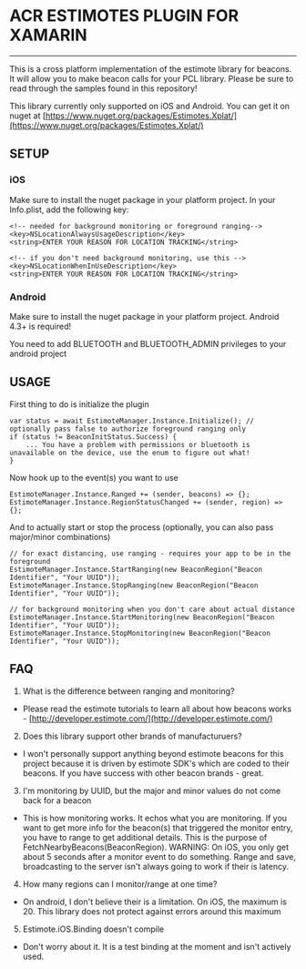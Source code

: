 ﻿# ACR ESTIMOTES PLUGIN FOR XAMARIN

---

This is a cross platform implementation of the estimote library for beacons.  It will allow you to make beacon calls for your PCL library.
Please be sure to read through the samples found in this repository!

This library currently only supported on iOS and Android.  You can get it on nuget at [https://www.nuget.org/packages/Estimotes.Xplat/](https://www.nuget.org/packages/Estimotes.Xplat/)


## SETUP
### iOS

Make sure to install the nuget package in your platform project.
In your Info.plist, add the following key:

    <!-- needed for background monitoring or foreground ranging-->
    <key>NSLocationAlwaysUsageDescription</key>
    <string>ENTER YOUR REASON FOR LOCATION TRACKING</string>

    <!-- if you don't need background monitoring, use this -->
    <key>NSLocationWhenInUseDescription</key>
    <string>ENTER YOUR REASON FOR LOCATION TRACKING</string>

### Android

Make sure to install the nuget package in your platform project.  Android 4.3+ is required!

You need to add BLUETOOTH and BLUETOOTH_ADMIN privileges to your android project


## USAGE

First thing to do is initialize the plugin

    var status = await EstimoteManager.Instance.Initialize(); // optionally pass false to authorize foreground ranging only
    if (status != BeaconInitStatus.Success) {
        ... You have a problem with permissions or bluetooth is unavailable on the device, use the enum to figure out what!
    }

Now hook up to the event(s) you want to use

    EstimoteManager.Instance.Ranged += (sender, beacons) => {};
    EstimoteManager.Instance.RegionStatusChanged += (sender, region) => {};

And to actually start or stop the process (optionally, you can also pass major/minor combinations)

    // for exact distancing, use ranging - requires your app to be in the foreground
    EstimoteManager.Instance.StartRanging(new BeaconRegion("Beacon Identifier", "Your UUID"));
    EstimoteManager.Instance.StopRanging(new BeaconRegion("Beacon Identifier", "Your UUID"));

    // for background monitoring when you don't care about actual distance
    EstimoteManager.Instance.StartMonitoring(new BeaconRegion("Beacon Identifier", "Your UUID"));
    EstimoteManager.Instance.StopMonitoring(new BeaconRegion("Beacon Identifier", "Your UUID"));


## FAQ

1. What is the difference between ranging and monitoring?
* Please read the estimote tutorials to learn all about how beacons works - [http://developer.estimote.com/](http://developer.estimote.com/)

2. Does this library support other brands of manufacturuers?
* I won't personally support anything beyond estimote beacons for this project because it is driven by estimote SDK's which are coded to their beacons.  If you have success with other beacon brands - great.

3. I'm monitoring by UUID, but the major and minor values do not come back for a beacon
* This is how monitoring works.  It echos what you are monitoring.  If you want to get more info for the beacon(s) that triggered the monitor entry, you have to range to get additional details.
  This is the purpose of FetchNearbyBeacons(BeaconRegion).  WARNING: On iOS, you only get about 5 seconds after a monitor event to do something.  Range and save, broadcasting to the server isn't always going to work if their is latency.

4. How many regions can I monitor/range at one time?
* On android, I don't believe their is a limitation.  On iOS, the maximum is 20.  This library does not protect against errors around this maximum

5. Estimote.iOS.Binding doesn't compile
* Don't worry about it.  It is a test binding at the moment and isn't actively used.
